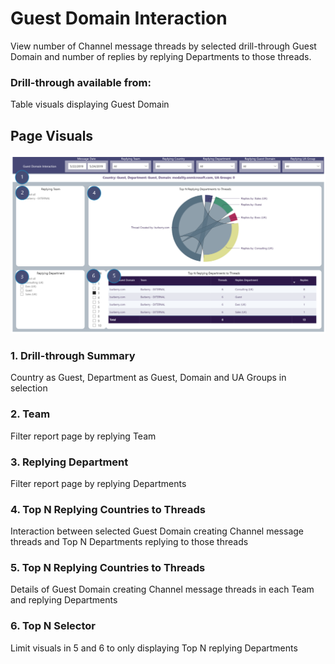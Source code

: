 # Guest Domain Interaction
View number of Channel message threads by selected drill-through Guest Domain and number of replies by replying Departments to those threads.
### Drill-through available from: 
Table visuals displaying Guest Domain

## Page Visuals

![GuestDomainInteraction](images/GuestDomainInteraction.png)

### 1.	Drill-through Summary
Country as Guest, Department as Guest, Domain and UA Groups in selection

### 2.	Team
Filter report page by replying Team

### 3.	Replying Department
Filter report page by replying Departments

### 4.	Top N Replying Countries to Threads
Interaction between selected Guest Domain creating Channel message threads and Top N Departments replying to those threads

### 5.	Top N Replying Countries to Threads
Details of Guest Domain creating Channel message threads in each Team and replying Departments

### 6.	Top N Selector
Limit visuals in 5 and 6 to only displaying Top N replying Departments
